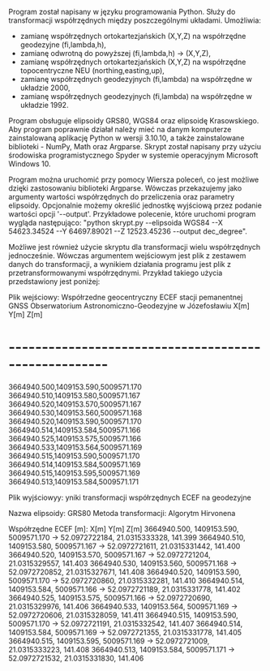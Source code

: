 Program został napisany w języku programowania Python. Służy do transformacji współrzędnych między poszczególnymi układami.
Umożliwia:
* zamianę współrzędnych ortokartezjańskich (X,Y,Z) na współrzędne geodezyjne (fi,lambda,h), 
* zamianę odwrotną do powyższej (fi,lambda,h) -> (X,Y,Z),
* zamianę współrzędnych ortokartezjańskich (X,Y,Z) na współrzędne topocentryczne NEU (northing,easting,up),
* zamianę współrzędnych geodezyjnych (fi,lambda) na współrzędne w układzie 2000,
* zamianę współrzędnych geodezyjnych (fi,lambda) na współrzędne w układzie 1992.

Program obsługuje elipsoidy GRS80, WGS84 oraz elipsoidę Krasowskiego. 
Aby program poprawnie działał należy mieć na danym komputerze zainstalowaną aplikację Python w wersji 3.10.10, 
a także zainstalowane biblioteki - NumPy, Math oraz Argparse.
Skrypt został napisany przy użyciu środowiska programistycznego Spyder w systemie operacyjnym Microsoft Windows 10.

Program można uruchomić przy pomocy Wiersza poleceń, co jest możliwe dzięki zastosowaniu biblioteki Argparse.
Wówczas przekazujemy jako argumenty wartości współrzędnych do przeliczenia oraz parametry elipsoidy. 
Opcjonalnie możemy określić jednostkę wyjściową przez podanie wartości opcji '--output'.
Przykładowe polecenie, które uruchomi program wygląda następująco:
"python skrypt.py --elipsoida WGS84 --X 54623.34524 --Y 64697.89021 --Z 12523.45236 --output dec_degree".

Możliwe jest również użycie skryptu dla transformacji wielu współrzędnych jednocześnie. Wówczas argumentem wejściowym jest plik z zestawem danych do transformacji, a wynikiem działania programu jest plik z przetransformowanymi współrzędnymi. 
Przykład takiego użycia przedstawiony jest poniżej:

Plik wejściowy:
Współrzedne geocentryczny ECEF stacji pemanentnej GNSS
Obserwatorium Astronomiczno-Geodezyjne w Józefosławiu
  X[m]         Y[m]        Z[m]
# -----------------------------------------------------
3664940.500,1409153.590,5009571.170
3664940.510,1409153.580,5009571.167
3664940.520,1409153.570,5009571.167
3664940.530,1409153.560,5009571.168
3664940.520,1409153.590,5009571.170
3664940.514,1409153.584,5009571.166
3664940.525,1409153.575,5009571.166
3664940.533,1409153.564,5009571.169
3664940.515,1409153.590,5009571.170
3664940.514,1409153.584,5009571.169
3664940.515,1409153.595,5009571.169
3664940.513,1409153.584,5009571.171

Plik wyjściowyy:
yniki transformacji współrzędnych ECEF na geodezyjne

Nazwa elipsoidy: GRS80
Metoda transformacji: Algorytm Hirvonena

Współrzędne ECEF [m]:
X[m]         Y[m]        Z[m]
3664940.500, 1409153.590, 5009571.170 -> 52.0972722184, 21.0315333328, 141.399
3664940.510, 1409153.580, 5009571.167 -> 52.0972721611, 21.0315331442, 141.400
3664940.520, 1409153.570, 5009571.167 -> 52.0972721204, 21.0315329557, 141.403
3664940.530, 1409153.560, 5009571.168 -> 52.0972720852, 21.0315327671, 141.408
3664940.520, 1409153.590, 5009571.170 -> 52.0972720860, 21.0315332281, 141.410
3664940.514, 1409153.584, 5009571.166 -> 52.0972721189, 21.0315331778, 141.402
3664940.525, 1409153.575, 5009571.166 -> 52.0972720690, 21.0315329976, 141.406
3664940.533, 1409153.564, 5009571.169 -> 52.0972720606, 21.0315328059, 141.411
3664940.515, 1409153.590, 5009571.170 -> 52.0972721191, 21.0315332542, 141.407
3664940.514, 1409153.584, 5009571.169 -> 52.0972721355, 21.0315331778, 141.405
3664940.515, 1409153.595, 5009571.169 -> 52.0972721009, 21.0315333223, 141.408
3664940.513, 1409153.584, 5009571.171 -> 52.0972721532, 21.0315331830, 141.406







